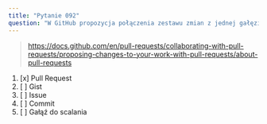 ```yaml
---
title: "Pytanie 092"
question: "W GitHub propozycja połączenia zestawu zmian z jednej gałęzi do innej nazywana jest:"
---
```



> https://docs.github.com/en/pull-requests/collaborating-with-pull-requests/proposing-changes-to-your-work-with-pull-requests/about-pull-requests
1. [x] Pull Request
1. [ ] Gist
1. [ ] Issue
1. [ ] Commit
1. [ ] Gałąź do scalania
